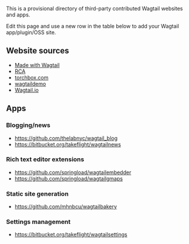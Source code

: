 This is a provisional directory of third-party contributed Wagtail websites and apps.

Edit this page and use a new row in the table below to add your Wagtail app/plugin/OSS site.

## Website sources

- [Made with Wagtail](https://github.com/springload/wagtailsites)
- [RCA](https://github.com/torchbox/verdant-rca)
- [torchbox.com](https://github.com/torchbox/wagtail-torchbox)
- [wagtaildemo](https://github.com/torchbox/wagtaildemo)
- [Wagtail.io](https://github.com/torchbox/wagtail-wagtailsite)

## Apps

### Blogging/news

- https://github.com/thelabnyc/wagtail_blog
- https://bitbucket.org/takeflight/wagtailnews

### Rich text editor extensions

- https://github.com/springload/wagtailembedder
- https://github.com/springload/wagtailgmaps

### Static site generation

- https://github.com/mhnbcu/wagtailbakery

### Settings management

- https://bitbucket.org/takeflight/wagtailsettings